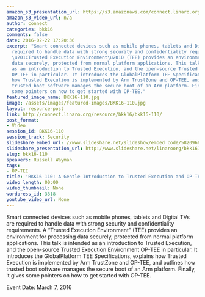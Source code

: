 ```yaml
---
amazon_s3_presentation_url: https://s3.amazonaws.com/connect.linaro.org/bkk16/Presentations/Monday/BKK16-110.pdf
amazon_s3_video_url: n/a
author: connect
categories: bkk16
comments: false
date: 2016-02-22 17:20:36
excerpt: "Smart connected devices such as mobile phones, tablets and Digital TVs are
  required to handle data with strong security and confidentiality requirements. A
  \u201CTrusted Execution Environment\u201D (TEE) provides an environment for processing
  data securely, protected from normal platform applications. This talk is intended
  as an introduction to Trusted Execution, and the open-source Trusted Execution Environment
  OP-TEE in particular. It introduces the GlobalPlatform TEE Specifications, explains
  how Trusted Execution is implemented by Arm TrustZone and OP-TEE, and outlines how
  trusted boot software manages the secure boot of an Arm platform. Finally, it gives
  some pointers on how to get started with OP-TEE."
featured_image_name: BKK16-110.jpg
image: /assets/images/featured-images/BKK16-110.jpg
layout: resource-post
link: http://connect.linaro.org/resource/bkk16/bkk16-110/
post_format:
- Video
session_id: BKK16-110
session_track: Security
slideshare_embed_url: //www.slideshare.net/slideshow/embed_code/58209663
slideshare_presentation_url: http://www.slideshare.net/linaroorg/bkk16110-a-gentle-introduction-to-trusted-execution-and-optee
slug: bkk16-110
speakers: Russell Wayman
tags:
- OP-TEE
title: 'BKK16-110: A Gentle Introduction to Trusted Execution and OP-TEE'
video_length: 00:00
video_thumbnail: None
wordpress_id: 3318
youtube_video_url: None
---
```


Smart connected devices such as mobile phones, tablets and Digital TVs are required to handle data with strong security and confidentiality requirements. A “Trusted Execution Environment” (TEE) provides an environment for processing data securely, protected from normal platform applications. This talk is intended as an introduction to Trusted Execution, and the open-source Trusted Execution Environment OP-TEE in particular. It introduces the GlobalPlatform TEE Specifications, explains how Trusted Execution is implemented by Arm TrustZone and OP-TEE, and outlines how trusted boot software manages the secure boot of an Arm platform. Finally, it gives some pointers on how to get started with OP-TEE.

Event Date: March 7, 2016
